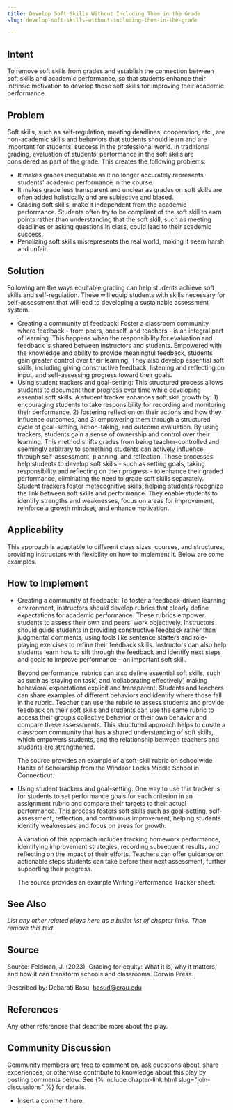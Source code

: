 ```yaml
---
title: Develop Soft Skills Without Including Them in the Grade
slug: develop-soft-skills-without-including-them-in-the-grade

---
```

## Intent

To remove soft skills from grades and establish the connection between soft skills and academic performance, so that students enhance their intrinsic motivation to develop those soft skills for improving their academic performance.

## Problem

Soft skills, such as self-regulation, meeting deadlines, cooperation, etc., are non-academic skills and behaviors that students should learn and are important for students’ success in the professional world. In traditional grading, evaluation of students’ performance in the soft skills are considered as part of the grade. This creates the following problems:
+ It makes grades inequitable as it no longer accurately represents students' academic performance in the course. 
+ It makes grade less transparent and unclear as grades on soft skills are often added holistically and are subjective and biased.
+ Grading soft skills, make it independent from the academic performance. Students often try to be compliant of the soft skill to earn points rather than understanding that the soft skill, such as meeting deadlines or asking questions in class, could lead to their academic success.  
+ Penalizing soft skills misrepresents the real world, making it seem harsh and unfair.


## Solution

Following are the ways equitable grading can help students achieve soft skills and self-regulation. These will equip students with skills necessary for self-assessment that will lead to developing a sustainable assessment system.

  + Creating a community of feedback: Foster a classroom community where feedback - from peers, oneself, and teachers - is an integral part of learning. This happens when the responsibility for evaluation and feedback is shared between instructors and students. Empowered with the knowledge and ability to provide meaningful feedback, students gain greater control over their learning. They also develop essential soft skills, including giving constructive feedback, listening and reflecting on input, and self-assessing progress toward their goals.
  + Using student trackers and goal-setting: This structured process allows students to document their progress over time while developing essential soft skills. A student tracker enhances soft skill growth by: 1) encouraging students to take responsibility for recording and monitoring their performance, 2) fostering reflection on their actions and how they influence outcomes, and 3) empowering them through a structured cycle of goal-setting, action-taking, and outcome evaluation. By using trackers, students gain a sense of ownership and control over their learning. This method shifts grades from being teacher-controlled and seemingly arbitrary to something students can actively influence through self-assessment, planning, and reflection. 
These processes help students to develop soft skills - such as setting goals, taking responsibility and reflecting on their progress - to enhance their graded performance, eliminating the need to grade soft skills separately. Student trackers foster metacognitive skills, helping students recognize the link between soft skills and performance. They enable students to identify strengths and weaknesses, focus on areas for improvement, reinforce a growth mindset, and enhance motivation.



## Applicability

This approach is adaptable to different class sizes, courses, and structures, providing instructors with flexibility on how to implement it. Below are some examples.

## How to Implement

+ Creating a community of feedback: To foster a feedback-driven learning environment, instructors should develop rubrics that clearly define expectations for academic performance. These rubrics empower students to assess their own and peers’ work objectively. Instructors should guide students in providing constructive feedback rather than judgmental comments, using tools like sentence starters and role-playing exercises to refine their feedback skills. Instructors can also help students learn how to sift through the feedback and identify next steps and goals to improve performance – an important soft skill.

  Beyond performance, rubrics can also define essential soft skills, such as such as ‘staying on task’, and ‘collaborating effectively’, making behavioral expectations explicit and transparent. Students and teachers can share examples of different behaviors and identify where those fall in the rubric. Teacher can use the rubric to assess students and provide feedback on their soft skills and students can use the same rubric to access their group’s collective behavior or their own behavior and compare these assessments. This structured approach helps to create a classroom community that has a shared understanding of soft skills, which empowers students, and the relationship between teachers and students are strengthened.

  The source provides an example of a soft-skill rubric on schoolwide Habits of Scholarship from the Windsor Locks Middle School in Connecticut.

+ Using student trackers and goal-setting: 
One way to use this tracker is for students to set performance goals for each criterion in an assignment rubric and compare their targets to their actual performance. This process fosters soft skills such as goal-setting, self-assessment, reflection, and continuous improvement, helping students identify weaknesses and focus on areas for growth.

  A variation of this approach includes tracking homework performance, identifying improvement strategies, recording subsequent results, and reflecting on the impact of their efforts. Teachers can offer guidance on actionable steps students can take before their next assessment, further supporting their progress.

  The source provides an example Writing Performance Tracker sheet.



## See Also

_List any other related plays here as a bullet list of chapter links.
Then remove this text._


## Source

Source: Feldman, J. (2023). Grading for equity: What it is, why it matters, and how it can transform schools and classrooms. Corwin Press.


Described by: Debarati Basu, basud@erau.edu


## References

Any other references that describe more about the play.


## Community Discussion

Community members are free to comment on, ask questions about, share
experiences, or otherwise contribute to knowledge about this play by
posting comments below.
See {% include chapter-link.html slug="join-discussions" %} for details.

* Insert a comment here.
